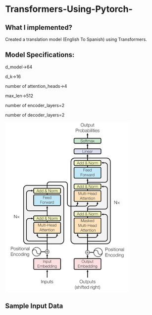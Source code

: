 # Transformers-Using-Pytorch-

## What I implemented?
Created a translation model (English To Spanish) using Transformers.

## Model Specifications:
d_model->64

d_k->16

number of attention_heads->4

max_len->512

number of encoder_layers=2

number of decoder_layers=2

![Alt text](/transformer_structure.png)

## Sample Input Data
